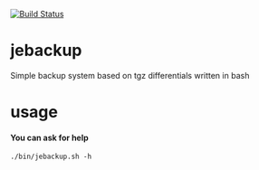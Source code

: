 [![Build Status](https://www.travis-ci.org/joan-esteban/jebackup.svg?branch=master)](https://www.travis-ci.org/joan-esteban/jebackup)


# jebackup
Simple backup system based on tgz differentials written in bash



# usage

#### You can ask for help
~~~
./bin/jebackup.sh -h
~~~


